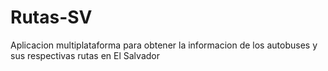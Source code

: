 # Rutas-SV
 Aplicacion multiplataforma para obtener la informacion de los autobuses y sus respectivas rutas en El Salvador
